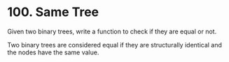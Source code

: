 # 100. Same Tree
Given two binary trees, write a function to check if they are equal or not.

Two binary trees are considered equal if they are structurally identical and the nodes have the same value.